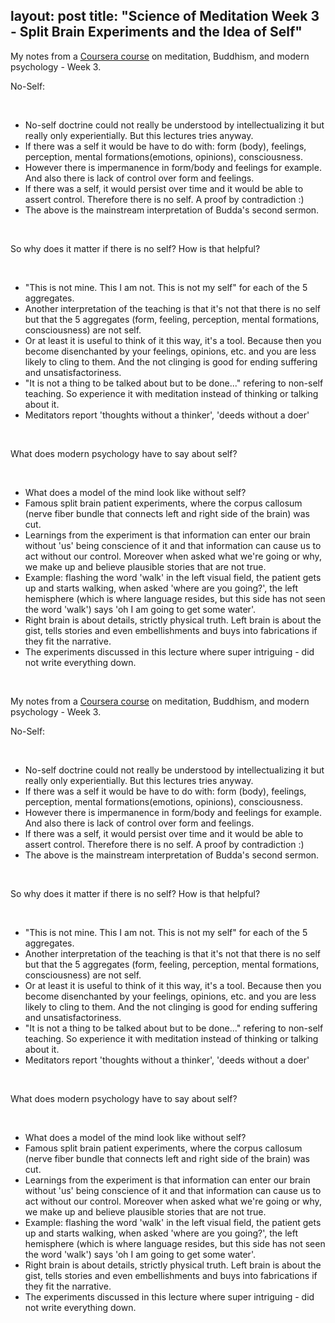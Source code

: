 layout: post
title:  "Science of Meditation Week 3 - Split Brain Experiments and the Idea of Self"
---

My notes from a [Coursera course](https://www.coursera.org/learn/science-of-meditation/home/welcome) on meditation, Buddhism, and modern psychology - Week 3.

No-Self:

‌

* No-self doctrine could not really be understood by intellectualizing it but really only experientially. But this lectures tries anyway.
* If there was a self it would be have to do with: form (body), feelings, perception, mental formations(emotions, opinions), consciousness.
* However there is impermanence in form/body and feelings for example. And also there is lack of control over form and feelings.
* If there was a self, it would persist over time and it would be able to assert control. Therefore there is no self. A proof by contradiction :)
* The above is the mainstream interpretation of Budda's second sermon.

‌

So why does it matter if there is no self? How is that helpful?

‌

* "This is not mine. This I am not. This is not my self" for each of the 5 aggregates.
* Another interpretation of the teaching is that it's not that there is no self but that the 5 aggregates (form, feeling, perception, mental formations, consciousness) are not self.
* Or at least it is useful to think of it this way, it's a tool. Because then you become disenchanted by your feelings, opinions, etc. and you are less likely to cling to them. And the not clinging is good for ending suffering and unsatisfactoriness.
* "It is not a thing to be talked about but to be done..." refering to non-self teaching. So experience it with meditation instead of thinking or talking about it.
* Meditators report 'thoughts without a thinker', 'deeds without a doer'

‌

What does modern psychology have to say about self?

‌

* What does a model of the mind look like without self?
* Famous split brain patient experiments, where the corpus callosum (nerve fiber bundle that connects left and right side of the brain) was cut.
* Learnings from the experiment is that information can enter our brain without 'us' being conscience of it and that information can cause us to act without our control. Moreover when asked what we're going or why, we make up and believe plausible stories that are not true.
* Example: flashing the word 'walk' in the left visual field, the patient gets up and starts walking, when asked 'where are you going?', the left hemisphere (which is where language resides, but this side has not seen the word 'walk') says 'oh I am going to get some water'.
* Right brain is about details, strictly physical truth. Left brain is about the gist, tells stories and even embellishments and buys into fabrications if they fit the narrative.
* The experiments discussed in this lecture where super intriguing - did not write everything down.

‌

  

My notes from a [Coursera course](https://www.coursera.org/learn/science-of-meditation/home/welcome) on meditation, Buddhism, and modern psychology - Week 3.

No-Self:

‌

* No-self doctrine could not really be understood by intellectualizing it but really only experientially. But this lectures tries anyway.
* If there was a self it would be have to do with: form (body), feelings, perception, mental formations(emotions, opinions), consciousness.
* However there is impermanence in form/body and feelings for example. And also there is lack of control over form and feelings.
* If there was a self, it would persist over time and it would be able to assert control. Therefore there is no self. A proof by contradiction :)
* The above is the mainstream interpretation of Budda's second sermon.

‌

So why does it matter if there is no self? How is that helpful?

‌

* "This is not mine. This I am not. This is not my self" for each of the 5 aggregates.
* Another interpretation of the teaching is that it's not that there is no self but that the 5 aggregates (form, feeling, perception, mental formations, consciousness) are not self.
* Or at least it is useful to think of it this way, it's a tool. Because then you become disenchanted by your feelings, opinions, etc. and you are less likely to cling to them. And the not clinging is good for ending suffering and unsatisfactoriness.
* "It is not a thing to be talked about but to be done..." refering to non-self teaching. So experience it with meditation instead of thinking or talking about it.
* Meditators report 'thoughts without a thinker', 'deeds without a doer'

‌

What does modern psychology have to say about self?

‌

* What does a model of the mind look like without self?
* Famous split brain patient experiments, where the corpus callosum (nerve fiber bundle that connects left and right side of the brain) was cut.
* Learnings from the experiment is that information can enter our brain without 'us' being conscience of it and that information can cause us to act without our control. Moreover when asked what we're going or why, we make up and believe plausible stories that are not true.
* Example: flashing the word 'walk' in the left visual field, the patient gets up and starts walking, when asked 'where are you going?', the left hemisphere (which is where language resides, but this side has not seen the word 'walk') says 'oh I am going to get some water'.
* Right brain is about details, strictly physical truth. Left brain is about the gist, tells stories and even embellishments and buys into fabrications if they fit the narrative.
* The experiments discussed in this lecture where super intriguing - did not write everything down.

‌